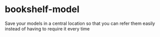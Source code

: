 bookshelf-model
===============

Save your models in a central location so that you can refer them easily instead of having to require it every time
